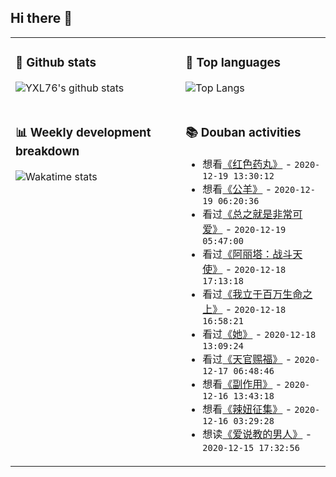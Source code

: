 ## Hi there 👋

<table>
<tr>
<td valign="top" width="54%">

### 🔭 Github stats

![YXL76's github stats](https://github-readme-stats.yxl76.vercel.app/api?username=YXL76&count_private=true&show_icons=true&include_all_commits=true&theme=tokyonight&line_height=28)

</td>

<td valign="top" width="46%">

### 🌱 Top languages

![Top Langs](https://github-readme-stats.yxl76.vercel.app/api/top-langs/?username=YXL76&layout=compact&theme=tokyonight&langs_count=10&hide=HTML,CSS,SCSS)

</td>
</tr>
<tr>
<td valign="top" width="54%">

### 📊 Weekly development breakdown

![Wakatime stats](https://github-readme-stats.yxl76.vercel.app/api/wakatime?username=YXL76&layout=compact&theme=tokyonight)


</td>
<td valign="top" width="46%">

### 📚 Douban activities

- 想看[《红色药丸》](http://movie.douban.com/subject/26892950/) - `2020-12-19 13:30:12`
- 想看[《公羊》](http://movie.douban.com/subject/26353884/) - `2020-12-19 06:20:36`
- 看过[《总之就是非常可爱》](http://movie.douban.com/subject/33377767/) - `2020-12-19 05:47:00`
- 看过[《阿丽塔：战斗天使》](http://movie.douban.com/subject/1652592/) - `2020-12-18 17:13:18`
- 看过[《我立于百万生命之上》](http://movie.douban.com/subject/34990427/) - `2020-12-18 16:58:21`
- 看过[《她》](http://movie.douban.com/subject/6722879/) - `2020-12-18 13:09:24`
- 看过[《天官赐福》](http://movie.douban.com/subject/1961912/) - `2020-12-17 06:48:46`
- 想看[《副作用》](http://movie.douban.com/subject/10438691/) - `2020-12-16 13:43:18`
- 想看[《辣妞征集》](http://movie.douban.com/subject/26276371/) - `2020-12-16 03:29:28`
- 想读[《爱说教的男人》](https://book.douban.com/subject/30438861/) - `2020-12-15 17:32:56`

</td>
</tr>
</table>

<!--
**YXL76/YXL76** is a ✨ _special_ ✨ repository because its `README.md` (this file) appears on your GitHub profile.

Here are some ideas to get you started:

- 🔭 I’m currently working on ...
- 🌱 I’m currently learning ...
- 👯 I’m looking to collaborate on ...
- 🤔 I’m looking for help with ...
- 💬 Ask me about ...
- 📫 How to reach me: ...
- 😄 Pronouns: ...
- ⚡ Fun fact: ...
-->
